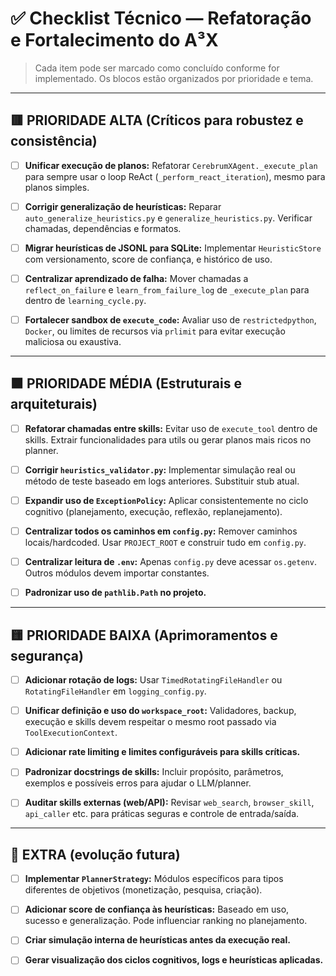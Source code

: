 # ✅ **Checklist Técnico — Refatoração e Fortalecimento do A³X**

> Cada item pode ser marcado como concluído conforme for implementado.
> Os blocos estão organizados por prioridade e tema.

---

## 🟥 **PRIORIDADE ALTA (Críticos para robustez e consistência)**

- [ ] **Unificar execução de planos:**
  Refatorar `CerebrumXAgent._execute_plan` para sempre usar o loop ReAct (`_perform_react_iteration`), mesmo para planos simples.

- [ ] **Corrigir generalização de heurísticas:**
  Reparar `auto_generalize_heuristics.py` e `generalize_heuristics.py`. Verificar chamadas, dependências e formatos.

- [ ] **Migrar heurísticas de JSONL para SQLite:**
  Implementar `HeuristicStore` com versionamento, score de confiança, e histórico de uso.

- [ ] **Centralizar aprendizado de falha:**
  Mover chamadas a `reflect_on_failure` e `learn_from_failure_log` de `_execute_plan` para dentro de `learning_cycle.py`.

- [ ] **Fortalecer sandbox de `execute_code`:**
  Avaliar uso de `restrictedpython`, `Docker`, ou limites de recursos via `prlimit` para evitar execução maliciosa ou exaustiva.

---

## 🟧 **PRIORIDADE MÉDIA (Estruturais e arquiteturais)**

- [ ] **Refatorar chamadas entre skills:**
  Evitar uso de `execute_tool` dentro de skills. Extrair funcionalidades para utils ou gerar planos mais ricos no planner.

- [ ] **Corrigir `heuristics_validator.py`:**
  Implementar simulação real ou método de teste baseado em logs anteriores. Substituir stub atual.

- [ ] **Expandir uso de `ExceptionPolicy`:**
  Aplicar consistentemente no ciclo cognitivo (planejamento, execução, reflexão, replanejamento).

- [ ] **Centralizar todos os caminhos em `config.py`:**
  Remover caminhos locais/hardcoded. Usar `PROJECT_ROOT` e construir tudo em `config.py`.

- [ ] **Centralizar leitura de `.env`:**
  Apenas `config.py` deve acessar `os.getenv`. Outros módulos devem importar constantes.

- [ ] **Padronizar uso de `pathlib.Path` no projeto.**

---

## 🟨 **PRIORIDADE BAIXA (Aprimoramentos e segurança)**

- [ ] **Adicionar rotação de logs:**
  Usar `TimedRotatingFileHandler` ou `RotatingFileHandler` em `logging_config.py`.

- [ ] **Unificar definição e uso do `workspace_root`:**
  Validadores, backup, execução e skills devem respeitar o mesmo root passado via `ToolExecutionContext`.

- [ ] **Adicionar rate limiting e limites configuráveis para skills críticas.**

- [ ] **Padronizar docstrings de skills:**
  Incluir propósito, parâmetros, exemplos e possíveis erros para ajudar o LLM/planner.

- [ ] **Auditar skills externas (web/API):**
  Revisar `web_search`, `browser_skill`, `api_caller` etc. para práticas seguras e controle de entrada/saída.

---

## 🧠 **EXTRA (evolução futura)**

- [ ] **Implementar `PlannerStrategy`:**
  Módulos específicos para tipos diferentes de objetivos (monetização, pesquisa, criação).

- [ ] **Adicionar score de confiança às heurísticas:**
  Baseado em uso, sucesso e generalização. Pode influenciar ranking no planejamento.

- [ ] **Criar simulação interna de heurísticas antes da execução real.**

- [ ] **Gerar visualização dos ciclos cognitivos, logs e heurísticas aplicadas.** 